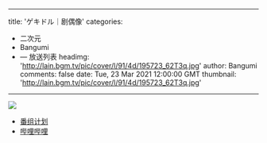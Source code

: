 
---
title: 'ゲキドル｜剧偶像'
categories: 
 - 二次元
 - Bangumi
 - — 放送列表
headimg: 'http://lain.bgm.tv/pic/cover/l/91/4d/195723_62T3q.jpg'
author: Bangumi
comments: false
date: Tue, 23 Mar 2021 12:00:00 GMT
thumbnail: 'http://lain.bgm.tv/pic/cover/l/91/4d/195723_62T3q.jpg'
---

<div>   
<img src="http://lain.bgm.tv/pic/cover/l/91/4d/195723_62T3q.jpg" referrerpolicy="no-referrer"><ul><li><a href="https://bangumi.tv/subject/195723">番组计划</a></li><li><a href="https://www.bilibili.com/bangumi/media/md28231932/">哔哩哔哩</a></li></ul>  
</div>
            